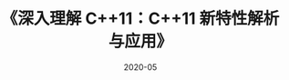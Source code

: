 ---
title: 《深入理解 C++11：C++11 新特性解析与应用》
page: readings
comment: 
date: 2020-05
douban: https://book.douban.com/subject/24738301/
tags: 
- C++
---